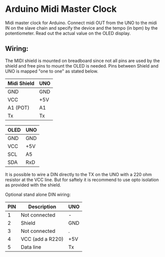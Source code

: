 # Arduino Midi Master Clock

Midi master clock for Arduino. 
Connect midi OUT from the UNO to the midi IN on the slave chain and specify the device and the tempo (in bpm) by the potentiometer. Read out the actual value on the OLED display.

## Wiring:
The MIDI shield is mounted on breadboard since not all pins are used by the shield and free pins to mount the OLED is needed. 
Pins between Shield and UNO is mapped "one to one" as stated below.



| Midi Shield  |  UNO |
| --- | --- |
|GND | GND |
|VCC | +5V |
|A1 (POT) | A1 |
|Tx | Tx  |


| OLED  |  UNO |
| --- | --- |
|GND | GND |
|VCC | +5V |
|SCL | A5  |
|SDA | RxD  |


It is possible to wire a DIN directly to the TX  on the UNO with a 220 ohm resistor at the VCC line. But for saftely it 
is recommend to use opto isolation as provided with the shield.

Optional stand alone DIN wiring:

| PIN  | Description | UNO |
| --- | --- | --- |
|1 | Not connected | - |
|2 | Shield | GND |
|3 | Not connected  | . |
|4 | VCC (add a R220)  | +5V |
|5 | Data line  | Tx|





